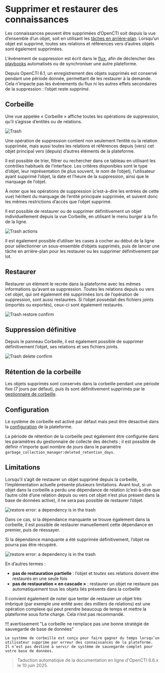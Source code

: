 # Supprimer et restaurer des connaissances

Les connaissances peuvent être supprimées d’OpenCTI soit depuis la vue d’ensemble d’un objet, soit en utilisant les [tâches en arrière-plan](background-tasks.md).
Lorsqu’un objet est supprimé, toutes ses relations et références vers d’autres objets sont également supprimées.

L’événement de suppression est écrit dans le [flux](../reference/streaming.md), afin de déclencher des [playbooks](./automation.md) automatisés ou de synchroniser une autre plateforme.

Depuis OpenCTI 6.1, un enregistrement des objets supprimés est conservé pendant une période donnée, permettant de les restaurer à la demande. Cela n’impacte pas les événements du flux ni les autres effets secondaires de la suppression : l’objet reste _supprimé_.


## Corbeille

Une vue appelée « Corbeille » affiche toutes les opérations de suppression, qu’il s’agisse d’entités ou de relations.

![Trash](assets/trash.png)

Une opération de suppression contient non seulement l’entité ou la relation supprimée, mais aussi toutes les relations et références depuis (vers) cet objet principal vers (depuis) d’autres éléments de la plateforme.

Il est possible de trier, filtrer ou rechercher dans ce tableau en utilisant les contrôles habituels de l’interface. Les critères disponibles sont le type d’objet, leur représentation (le plus souvent, le _nom_ de l’objet), l’utilisateur ayant supprimé l’objet, la date et l’heure de la suppression, ainsi que le marquage de l’objet.

À noter que les opérations de suppression (c’est-à-dire les entrées de cette vue) héritent du marquage de l’entité principale supprimée, et suivent donc les mêmes restrictions d’accès que l’objet supprimé.

Il est possible de restaurer ou de supprimer définitivement un objet individuellement depuis la vue Corbeille, en utilisant le menu burger à la fin de la ligne.

![Trash actions](assets/trash-actions.png)

Il est également possible d’utiliser les cases à cocher au début de la ligne pour sélectionner un sous-ensemble d’objets supprimés, puis de lancer une tâche en arrière-plan pour les restaurer ou les supprimer définitivement par lot.

## Restaurer

Restaurer un élément le recrée dans la plateforme avec les mêmes informations qu’avant sa suppression.
Toutes les relations depuis ou vers cet objet, qui ont également été supprimées lors de l’opération de suppression, sont aussi restaurées.
Si l’objet possédait des fichiers joints (importés ou exportés), ceux-ci sont également restaurés.

![Trash restore confirm](assets/trash-restore-confirm.png)

## Suppression définitive

Depuis le panneau Corbeille, il est également possible de supprimer définitivement l’objet, ses relations et ses fichiers joints.

![Trash delete confirm](assets/trash-delete-confirm.png)

## Rétention de la corbeille

Les objets supprimés sont conservés dans la corbeille pendant une période fixe (7 jours par défaut), puis ils sont définitivement supprimés par le [gestionnaire de corbeille](../deployment/managers.md#trash-manager).

## Configuration

Le système de corbeille est activé par défaut mais peut être désactivé dans la [configuration](../deployment/configuration.md) de la plateforme.

La période de rétention de la corbeille peut également être configurée dans les paramètres du gestionnaire de collecte des déchets ; il est possible de définir n’importe quel nombre de jours dans le paramètre `garbage_collection_manager:deleted_retention_days`.

## Limitations

Lorsqu’il s’agit de restaurer un objet supprimé depuis la corbeille, l’implémentation actuelle présente plusieurs limitations.
Avant tout, si un objet dans la corbeille a perdu une dépendance de relation (c’est-à-dire que l’autre côté d’une relation depuis ou vers cet objet n’est plus présent dans la base de données active), il ne sera pas possible de restaurer l’objet.

![restore error: a dependency is in the trash](assets/trash-error-dependency-in-trash.png)

Dans ce cas, si la dépendance manquante se trouve également dans la corbeille, il est possible de restaurer manuellement cette dépendance en premier, puis de réessayer.

Si la dépendance manquante a été supprimée définitivement, l’objet ne pourra pas être récupéré.

![restore error: a dependency is in the trash](assets/trash-error-dependency-missing.png)

En d’autres termes :

* **pas de restauration partielle** : l’objet et _toutes_ ses relations doivent être restaurés en une seule fois
* **pas de restauration « en cascade »** : restaurer un objet ne restaure pas automatiquement tous les objets liés présents dans la corbeille

Il convient également de noter que tenter de restaurer un objet très imbriqué (par exemple une entité avec des milliers de relations) est une opération complexe qui peut prendre beaucoup de temps et mettre la plateforme sous forte charge. Cela n’est pas recommandé.

!!! avertissement "La corbeille ne remplace pas une bonne stratégie de sauvegarde de base de données"

    Le système de corbeille est conçu pour faire gagner du temps lorsqu’un utilisateur supprime par erreur des connaissances de la plateforme.
    Il n’est pas destiné à servir de système de sauvegarde complet pour votre base de données.

> Taduction automatique de la documentation en ligne d'OpenCTI 6.6.x le 10 juin 2025.